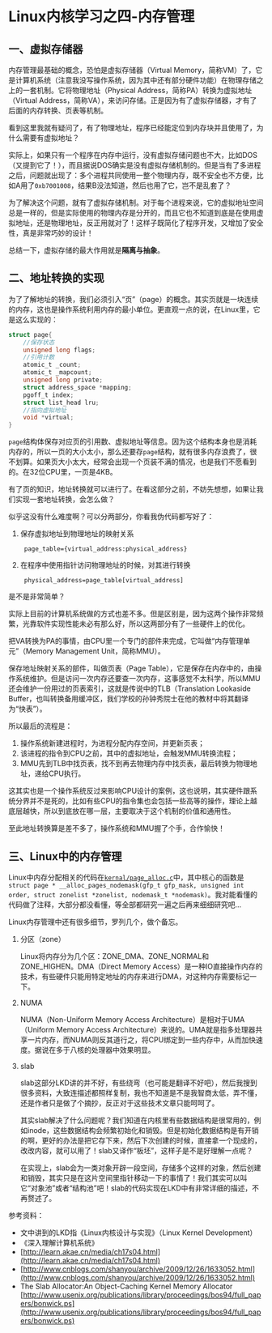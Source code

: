 Linux内核学习之四-内存管理
====

## 一、虚拟存储器

内存管理最基础的概念，恐怕是虚拟存储器（Virtual Memory，简称VM）了，它是计算机系统（注意我没写操作系统，因为其中还有部分硬件功能）在物理存储之上的一套机制。它将物理地址（Physical Address，简称PA）转换为虚拟地址（Virtual Address，简称VA），来访问存储。正是因为有了虚拟存储器，才有了后面的内存转换、页表等机制。

看到这里我就有疑问了，有了物理地址，程序已经能定位到内存块并且使用了，为什么需要有虚拟地址？

实际上，如果只有一个程序在内存中运行，没有虚拟存储问题也不大，比如DOS（又提到它了！），而且据说DOS确实是没有虚拟存储机制的。但是当有了多进程之后，问题就出现了：多个进程共同使用一整个物理内存，既不安全也不方便，比如A用了`0xb7001008`，结果B没法知道，然后也用了它，岂不是乱套了？

为了解决这个问题，就有了虚拟存储机制。对于每个进程来说，它的虚拟地址空间总是一样的，但是实际使用的物理内存是分开的，而且它也不知道到底是在使用虚拟地址，还是物理地址，反正用就对了！这样子既简化了程序开发，又增加了安全性，真是非常巧妙的设计！

总结一下，虚拟存储的最大作用就是**隔离与抽象**。

## 二、地址转换的实现

为了了解地址的转换，我们必须引入“页”（page）的概念。其实页就是一块连续的内存，这也是操作系统利用内存的最小单位。更直观一点的说，在Linux里，它是这么实现的：

```c
struct page{
    //保存状态
    unsigned long flags;
    //引用计数
    atomic_t _count;
    atomic_t _mapcount;
    unsigned long private;
    struct address_space *mapping;
    pgoff_t index;
    struct list_head lru;
    //指向虚拟地址
    void *virtual;
}
```

`page`结构体保存对应页的引用数、虚拟地址等信息。因为这个结构本身也是消耗内存的，所以一页的大小太小，那么还要存`page`结构，就有很多内存浪费了，很不划算。如果页大小太大，经常会出现一个页装不满的情况，也是我们不愿看到的。在32位CPU里，一页是4KB。

有了页的知识，地址转换就可以进行了。在看这部分之前，不妨先想想，如果让我们实现一套地址转换，会怎么做？

似乎这没有什么难度啊？可以分两部分，你看我伪代码都写好了：

1. 保存虚拟地址到物理地址的映射关系

		page_table={virtual_address:physical_address}

2. 在程序中使用指针访问物理地址的时候，对其进行转换

		physical_address=page_table[virtual_address]	
是不是非常简单？

实际上目前的计算机系统做的方式也差不多。但是区别是，因为这两个操作非常频繁，光靠软件实现性能未必有那么好，所以这两部分有了一些硬件上的优化。

把VA转换为PA的事情，由CPU里一个专门的部件来完成，它叫做“内存管理单元”（Memory Management Unit，简称MMU）。

保存地址映射关系的部件，叫做页表（Page Table），它是保存在内存中的，由操作系统维护。但是访问一次内存还要查一次内存，这事感觉不太科学，所以MMU还会维护一份用过的页表索引，这就是传说中的TLB（Translation Lookaside Buffer，也叫转换备用缓冲区，我们学校的孙钟秀院士在他的教材中将其翻译为“快表”）。

所以最后的流程是：

1. 操作系统新建进程时，为进程分配内存空间，并更新页表；
2. 该进程的指令到CPU之前，其中的虚拟地址，会触发MMU转换流程；
3. MMU先到TLB中找页表，找不到再去物理内存中找页表，最后转换为物理地址，递给CPU执行。

这其实也是一个操作系统反过来影响CPU设计的案例，这也说明，其实硬件跟系统分界并不是死的，比如有些CPU的指令集也会包括一些高等的操作，理论上越底层越快，所以到底放在哪一层，主要取决于这个机制的价值和通用性。

至此地址转换算是差不多了，操作系统和MMU握了个手，合作愉快！

## 三、Linux中的内存管理

Linux中内存分配相关的代码在[`kernal/page_alloc.c`](https://github.com/code4craft/os-learning/blob/master/linux/mm/page_alloc.c)中，其中核心的函数是`struct page * __alloc_pages_nodemask(gfp_t gfp_mask, unsigned int order, struct zonelist *zonelist, nodemask_t *nodemask)`。我对能看懂的代码做了注释，大部分都没看懂，等全部都研究一遍之后再来细细研究吧…
			
Linux内存管理中还有很多细节，罗列几个，做个备忘。

1. 分区（zone）

	Linux将内存分为几个区：ZONE_DMA、ZONE_NORMAL和ZONE_HIGHEN。DMA（Direct Memory Access）是一种IO直接操作内存的技术，有些硬件只能用特定地址的内存来进行DMA，对这种内存需要标记一下。
	
2. NUMA

	NUMA（Non-Uniform Memory Access Architecture）是相对于UMA（Uniform Memory Access Architecture）来说的。UMA就是指多处理器共享一片内存，而NUMA则反其道行之，将CPU绑定到一些内存中，从而加快速度。据说在多于八核的处理器中效果明显。
	
3. slab

	slab这部分LKD讲的并不好，有些绕弯（也可能是翻译不好吧），然后我搜到很多资料，大致连描述都照样复制，我也不知道是不是我智商太低，弄不懂，还是作者只是做了个摘抄，反正对于这些技术文章只能呵呵了。
	
	其实slab解决了什么问题呢？我们知道在内核里有些数据结构是很常用的，例如inode，这些数据结构会频繁初始化和销毁。但是初始化数据结构是有开销的啊，更好的办法是把它存下来，然后下次创建的时候，直接拿一个现成的，改改内容，就可以用了！slab又译作“板坯”，这样子是不是好理解一点呢？
	
	在实现上，slab会为一类对象开辟一段空间，存储多个这样的对象，然后创建和销毁，其实只是在这片空间里指针移动一下的事情了！我们其实可以叫它“对象池”或者“结构池”吧！slab的代码实现在LKD中有非常详细的描述，不再赘述了。

参考资料：

* 文中讲到的LKD指《Linux内核设计与实现》（Linux Kernel Development）
* 《深入理解计算机系统》
* [http://learn.akae.cn/media/ch17s04.html](http://learn.akae.cn/media/ch17s04.html)
* [http://www.cnblogs.com/shanyou/archive/2009/12/26/1633052.html](http://www.cnblogs.com/shanyou/archive/2009/12/26/1633052.html)
* The Slab Allocator:An Object-Caching Kernel Memory Allocator [http://www.usenix.org/publications/library/proceedings/bos94/full_papers/bonwick.ps](http://www.usenix.org/publications/library/proceedings/bos94/full_papers/bonwick.ps)
